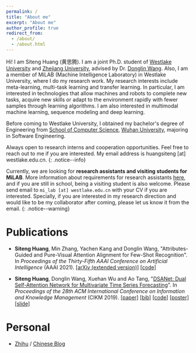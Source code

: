```yaml
---
permalink: /
title: "About me"
excerpt: "About me"
author_profile: true
redirect_from: 
  - /about/
  - /about.html
---
```


Hi! I am Siteng Huang (黄思腾). I am a joint Ph.D. student of [Westlake University](https://www.westlake.edu.cn/) and [Zhejiang University](http://www.zju.edu.cn/), advised by Dr. [Donglin Wang](https://en.westlake.edu.cn/about/faculty/201912/t20191206_2513.shtml). Also, I am a member of MiLAB (Machine Intelligence Laboratory) in Westlake University, where I do my research work. My research interests include meta-learning, multi-task learning and transfer learning. In particular, I am interested in technologies that allow machines and robots to complete new tasks, acquire new skills or adapt to the environment rapidly with fewer samples through learning algorithms. I am also interested in multimodal machine learning, sequence modeling and deep learning.

Before coming to Westlake University, I obtained my bachelor's degree of Engineering from [School of Computer Science](http://cs.whu.edu.cn/), [Wuhan University](https://www.whu.edu.cn/), majoring in Software Engineering.

Always open to research interns and cooperation opportunities. Feel free to reach out to me if you are interested. My email address is huangsiteng [at] westlake.edu.cn.
{: .notice--info}

Currently, we are looking for **research assistants and visiting students for MiLAB**. More information about requirements for research assistants [here](https://www.westlake.edu.cn/info/1301/5559.htm), and if you are still in school, being a visiting student is also welcome. Please send email to `mi_lab [at] westlake.edu.cn` with your CV if you are interested. Specially, if you are interested in my research direction and would like to be my collaborator after coming, please let us know it from the email.
{: .notice--warning}

<!-- Pre-prints
======
	
* **Siteng Huang**, Min Zhang, Yachen Kang and Donglin Wang, &quot;[Attributes-Guided and Pure-Visual Attention Alignment for Few-Shot Recognition](https://arxiv.org/abs/2009.04724)&quot;. *arXiv preprint arXiv:2009.04724*. -->

Publications
======

* **Siteng Huang**, Min Zhang, Yachen Kang and Donglin Wang, &quot;Attributes-Guided and Pure-Visual Attention Alignment for Few-Shot Recognition&quot;. In *Proceedings of the Thirty-Fifth AAAI Conference on Artificial Intelligence* (AAAI 2021). [[arXiv (extended version)]](https://arxiv.org/abs/2009.04724) [[code]](https://github.com/bighuang624/AGAM)

* **Siteng Huang**, Donglin Wang, Xuehan Wu and Ao Tang, &quot;[DSANet: Dual Self-Attention Network for Multivariate Time Series Forecasting](https://dl.acm.org/doi/abs/10.1145/3357384.3358132)&quot;. In *Proceedings of the 28th ACM International Conference on Information and Knowledge Management* (CIKM 2019). [[paper]](https://kyonhuang.top/files/Huang-DSANet.pdf) [[bib]](https://kyonhuang.top/publication/dual-self-attention-network) [[code]](https://github.com/bighuang624/DSANet) [[poster]](https://kyonhuang.top/files/cikm19-DSANet-poster.pdf) [[slide]](https://kyonhuang.top/files/cikm19-DSANet-presentation.pdf)

Personal
===

* [Zhihu](https://www.zhihu.com/people/huang-si-teng-67) / [Chinese Blog](https://kyonhuang.top/blog/)


